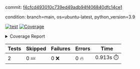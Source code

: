 commit: [f4cfcd493010c739ed49adb94f406840dfc14ce1](https://github.com/rcmdnk/s3-reader/tree/f4cfcd493010c739ed49adb94f406840dfc14ce1)

condition: branch=main, os=ubuntu-latest, python_version=3.9

[![test](https://github.com/rcmdnk/s3-reader/actions/workflows/test.yml/badge.svg)](https://github.com/rcmdnk/s3-reader/actions/runs/18293636444)
<a href="https://github.com/rcmdnk/s3-reader/blob/f4cfcd493010c739ed49adb94f406840dfc14ce1/README.md"><img alt="Coverage" src="https://img.shields.io/badge/Coverage-36%25-red.svg" /></a><details><summary>Coverage Report </summary><table><tr><th>File</th><th>Stmts</th><th>Miss</th><th>Cover</th><th>Missing</th></tr><tbody><tr><td colspan="5"><b>src/s3_reader</b></td></tr><tr><td>&nbsp; &nbsp;<a href="https://github.com/rcmdnk/s3-reader/blob/f4cfcd493010c739ed49adb94f406840dfc14ce1/src/s3_reader/__init__.py">\_\_init\_\_.py</a></td><td>8</td><td>2</td><td>75%</td><td><a href="https://github.com/rcmdnk/s3-reader/blob/f4cfcd493010c739ed49adb94f406840dfc14ce1/src/s3_reader/__init__.py#L11-L12">11&ndash;12</a></td></tr><tr><td>&nbsp; &nbsp;<a href="https://github.com/rcmdnk/s3-reader/blob/f4cfcd493010c739ed49adb94f406840dfc14ce1/src/s3_reader/file.py">file.py</a></td><td>93</td><td>64</td><td>31%</td><td><a href="https://github.com/rcmdnk/s3-reader/blob/f4cfcd493010c739ed49adb94f406840dfc14ce1/src/s3_reader/file.py#L60-L63">60&ndash;63</a>, <a href="https://github.com/rcmdnk/s3-reader/blob/f4cfcd493010c739ed49adb94f406840dfc14ce1/src/s3_reader/file.py#L66">66</a>, <a href="https://github.com/rcmdnk/s3-reader/blob/f4cfcd493010c739ed49adb94f406840dfc14ce1/src/s3_reader/file.py#L69-L76">69&ndash;76</a>, <a href="https://github.com/rcmdnk/s3-reader/blob/f4cfcd493010c739ed49adb94f406840dfc14ce1/src/s3_reader/file.py#L79-L81">79&ndash;81</a>, <a href="https://github.com/rcmdnk/s3-reader/blob/f4cfcd493010c739ed49adb94f406840dfc14ce1/src/s3_reader/file.py#L85-L91">85&ndash;91</a>, <a href="https://github.com/rcmdnk/s3-reader/blob/f4cfcd493010c739ed49adb94f406840dfc14ce1/src/s3_reader/file.py#L95-L99">95&ndash;99</a>, <a href="https://github.com/rcmdnk/s3-reader/blob/f4cfcd493010c739ed49adb94f406840dfc14ce1/src/s3_reader/file.py#L104-L150">104&ndash;150</a>, <a href="https://github.com/rcmdnk/s3-reader/blob/f4cfcd493010c739ed49adb94f406840dfc14ce1/src/s3_reader/file.py#L153-L165">153&ndash;165</a></td></tr><tr><td><b>TOTAL</b></td><td><b>103</b></td><td><b>66</b></td><td><b>36%</b></td><td>&nbsp;</td></tr></tbody></table></details>

| Tests | Skipped | Failures | Errors | Time |
| ----- | ------- | -------- | -------- | ------------------ |
| 2 | 0 :zzz: | 0 :x: | 0 :fire: | 0.913s :stopwatch: |

